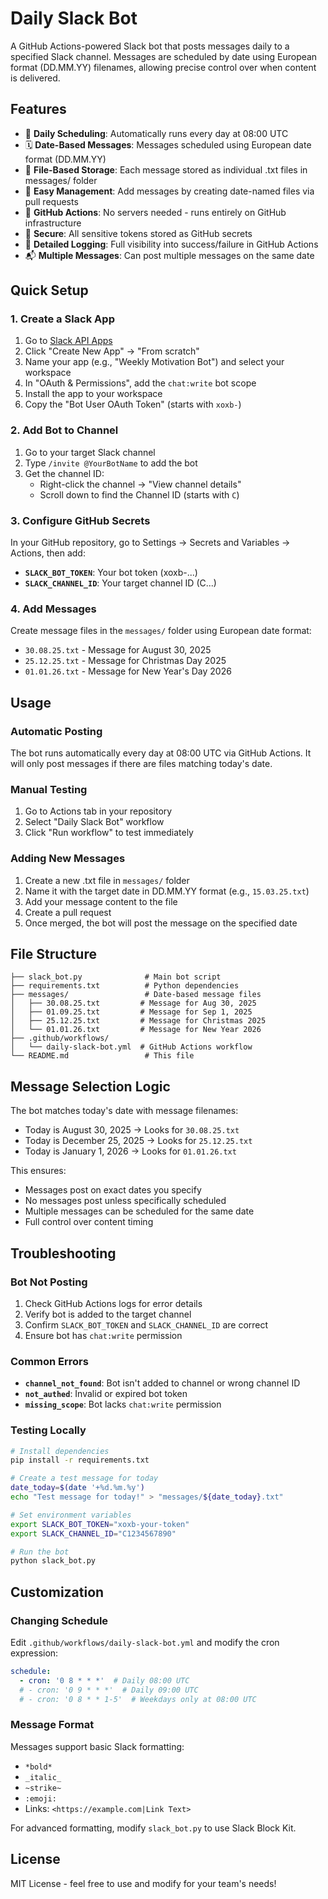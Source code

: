 # Daily Slack Bot

A GitHub Actions-powered Slack bot that posts messages daily to a specified Slack channel. Messages are scheduled by date using European format (DD.MM.YY) filenames, allowing precise control over when content is delivered.

## Features

- 📅 **Daily Scheduling**: Automatically runs every day at 08:00 UTC
- 🗓️ **Date-Based Messages**: Messages scheduled using European date format (DD.MM.YY)
- 📄 **File-Based Storage**: Each message stored as individual .txt files in messages/ folder
- 🔧 **Easy Management**: Add messages by creating date-named files via pull requests
- 🚀 **GitHub Actions**: No servers needed - runs entirely on GitHub infrastructure
- 🔐 **Secure**: All sensitive tokens stored as GitHub secrets
- 📝 **Detailed Logging**: Full visibility into success/failure in GitHub Actions
- 📬 **Multiple Messages**: Can post multiple messages on the same date

## Quick Setup

### 1. Create a Slack App

1. Go to [Slack API Apps](https://api.slack.com/apps)
2. Click "Create New App" → "From scratch"
3. Name your app (e.g., "Weekly Motivation Bot") and select your workspace
4. In "OAuth & Permissions", add the `chat:write` bot scope
5. Install the app to your workspace
6. Copy the "Bot User OAuth Token" (starts with `xoxb-`)

### 2. Add Bot to Channel

1. Go to your target Slack channel
2. Type `/invite @YourBotName` to add the bot
3. Get the channel ID:
   - Right-click the channel → "View channel details"
   - Scroll down to find the Channel ID (starts with `C`)

### 3. Configure GitHub Secrets

In your GitHub repository, go to Settings → Secrets and Variables → Actions, then add:

- **`SLACK_BOT_TOKEN`**: Your bot token (xoxb-...)
- **`SLACK_CHANNEL_ID`**: Your target channel ID (C...)

### 4. Add Messages

Create message files in the `messages/` folder using European date format:
- `30.08.25.txt` - Message for August 30, 2025
- `25.12.25.txt` - Message for Christmas Day 2025
- `01.01.26.txt` - Message for New Year's Day 2026

## Usage

### Automatic Posting
The bot runs automatically every day at 08:00 UTC via GitHub Actions. It will only post messages if there are files matching today's date.

### Manual Testing
1. Go to Actions tab in your repository
2. Select "Daily Slack Bot" workflow
3. Click "Run workflow" to test immediately

### Adding New Messages
1. Create a new .txt file in `messages/` folder
2. Name it with the target date in DD.MM.YY format (e.g., `15.03.25.txt`)
3. Add your message content to the file
4. Create a pull request
5. Once merged, the bot will post the message on the specified date

## File Structure

```
├── slack_bot.py              # Main bot script
├── requirements.txt          # Python dependencies
├── messages/                 # Date-based message files
│   ├── 30.08.25.txt         # Message for Aug 30, 2025
│   ├── 01.09.25.txt         # Message for Sep 1, 2025
│   ├── 25.12.25.txt         # Message for Christmas 2025
│   └── 01.01.26.txt         # Message for New Year 2026
├── .github/workflows/
│   └── daily-slack-bot.yml  # GitHub Actions workflow
└── README.md                 # This file
```

## Message Selection Logic

The bot matches today's date with message filenames:
- Today is August 30, 2025 → Looks for `30.08.25.txt`
- Today is December 25, 2025 → Looks for `25.12.25.txt`
- Today is January 1, 2026 → Looks for `01.01.26.txt`

This ensures:
- Messages post on exact dates you specify
- No messages post unless specifically scheduled
- Multiple messages can be scheduled for the same date
- Full control over content timing

## Troubleshooting

### Bot Not Posting
1. Check GitHub Actions logs for error details
2. Verify bot is added to the target channel
3. Confirm `SLACK_BOT_TOKEN` and `SLACK_CHANNEL_ID` are correct
4. Ensure bot has `chat:write` permission

### Common Errors
- **`channel_not_found`**: Bot isn't added to channel or wrong channel ID
- **`not_authed`**: Invalid or expired bot token
- **`missing_scope`**: Bot lacks `chat:write` permission

### Testing Locally
```bash
# Install dependencies
pip install -r requirements.txt

# Create a test message for today
date_today=$(date '+%d.%m.%y')
echo "Test message for today!" > "messages/${date_today}.txt"

# Set environment variables
export SLACK_BOT_TOKEN="xoxb-your-token"
export SLACK_CHANNEL_ID="C1234567890"

# Run the bot
python slack_bot.py
```

## Customization

### Changing Schedule
Edit `.github/workflows/daily-slack-bot.yml` and modify the cron expression:
```yaml
schedule:
  - cron: '0 8 * * *'  # Daily 08:00 UTC
  # - cron: '0 9 * * *'  # Daily 09:00 UTC
  # - cron: '0 8 * * 1-5'  # Weekdays only at 08:00 UTC
```

### Message Format
Messages support basic Slack formatting:
- `*bold*`
- `_italic_`
- `~strike~`
- `:emoji:`
- Links: `<https://example.com|Link Text>`

For advanced formatting, modify `slack_bot.py` to use Slack Block Kit.

## License

MIT License - feel free to use and modify for your team's needs!
